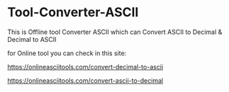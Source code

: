 # Tool-Converter-ASCII
This is Offline tool Converter ASCII which can Convert ASCII to Decimal & Decimal to ASCII


for Online tool you can check in this site:

https://onlineasciitools.com/convert-decimal-to-ascii

https://onlineasciitools.com/convert-ascii-to-decimal
